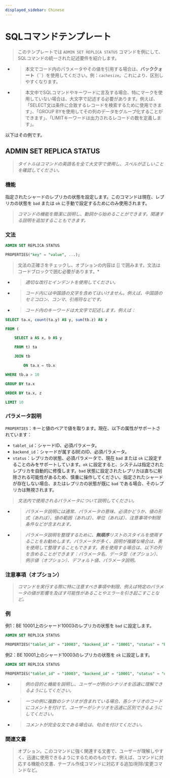 ```yaml
---
displayed_sidebar: Chinese
---
```


# SQLコマンドテンプレート

> このテンプレートでは `ADMIN SET REPLICA STATUS` コマンドを例にして、SQLコマンドの統一された記述要件を紹介します。

- > 本文でコード内のパラメータやその値を引用する場合は、**バッククォート**（``）を使用してください。例：`cachesize`。これにより、区別しやすくなります。

- > 本文中でSQLコマンドやキーワードに言及する場合、特にマークを使用していない場合は、大文字で記述する必要があります。例えば、「SELECT文は条件に合致するレコードを検索するために使用できます」、「GROUP BYを使用してその列のデータをグループ化することができます」、「LIMITキーワードは出力されるレコードの数を定義します」。

以下はその例です。

## ADMIN SET REPLICA STATUS

> *タイトルはコマンドの英語名を全て大文字で使用し、スペルが正しいことを確認してください。*

### 機能

指定されたシャードのレプリカの状態を設定します。このコマンドは現在、レプリカの状態を `bad` または `ok` に手動で設定するためにのみ使用されます。

> *コマンドの機能を簡潔に説明し、動詞から始めることができます。関連する説明を追加することもできます。*

### 文法

```SQL
ADMIN SET REPLICA STATUS

PROPERTIES("key" = "value", ...);
```

> 文法の正確さをチェックし、オプションの内容は [] で囲みます。文法はコードブロックで囲む必要があります。*

- > *適切な改行とインデントを使用してください。*

- > *コード内には中国語の文字を含めてはいけません。例えば、中国語のセミコロン、コンマ、引用符などです。*

- > *コード内のキーワードは大文字で記述します。例えば：*

```SQL
SELECT ta.x, count(ta.y) AS y, sum(tb.z) AS z

FROM (

    SELECT a AS x, b AS y

    FROM t) ta

    JOIN tb

        ON ta.x = tb.x

WHERE tb.a > 10

GROUP BY ta.x

ORDER BY ta.x, z

LIMIT 10
```

### パラメータ説明

`PROPERTIES`：キーと値のペアで値を取ります。現在、以下の属性がサポートされています：

- `tablet_id`：シャードID、必須パラメータ。
- `backend_id`：シャードが属するBEのID、必須パラメータ。
- `status`：レプリカの状態、必須パラメータで、現在 `bad` または `ok` に設定することのみをサポートしています。`ok` に設定すると、システムは指定されたレプリカを自動的に修復します。`bad` 状態に設定されたレプリカは直ちに削除される可能性があるため、慎重に操作してください。指定されたシャードが存在しない場合、またはレプリカの状態が既に `bad` である場合、そのレプリカは無視されます。

> *文法内で使用されるパラメータについて説明してください。*

- > *パラメータ説明には通常、パラメータの意味、必須かどうか、値の形式（あれば）、値の範囲（あれば）、単位（あれば）、注意事項や制限条件などが含まれます。*

- > *パラメータ説明を整理するために、**無順序**リストのスタイルを使用することをお勧めします。パラメータが多く、説明が複雑な場合は、表を使用して整理することもできます。表を使用する場合は、以下の列を含めることができます：パラメータ名、データ型（オプション）、例示値（オプション）、デフォルト値、パラメータ説明。*

### 注意事項（オプション）

> *コマンドを実行する際に特に注意すべき事項や制限、例えば特定のパラメータの値が影響を及ぼす可能性があることやエラーを引き起こすことなど。*

### 例

例1：BE 10001上のシャード10003のレプリカの状態を `bad` に設定します。

```SQL
ADMIN SET REPLICA STATUS

PROPERTIES("tablet_id" = "10003", "backend_id" = "10001", "status" = "bad");
```

例2：BE 10001上のシャード10003のレプリカの状態を `ok` に設定します。

```SQL
ADMIN SET REPLICA STATUS

PROPERTIES("tablet_id" = "10003", "backend_id" = "10001", "status" = "ok");
```

- > *例の目的と機能を説明し、ユーザーが例のシナリオを迅速に理解できるようにしてください。*

- > *一つの例に複数のシナリオが含まれている場合、各シナリオのコードにコメントを付けて、ユーザーがシナリオを迅速に区別できるようにしてください。*

- > *コメントが完全な文である場合は、句点を付けてください。*

### 関連文書

> オプション。このコマンドに強く関連する文書で、ユーザーが理解しやすく、迅速に使用できるようにするためのものです。例えば、コマンドに対応する機能の文書、テーブル作成コマンドに対応する追加/削除/変更コマンドなど。
